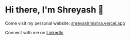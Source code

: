 # Hi there, I'm Shreyash 👋

Come visit my personal website: [shreyashmishra.vercel.app](https://shreyashmishra.vercel.app)

Connect with me on [LinkedIn](https://www.linkedin.com/in/shreyashmishraa/)
